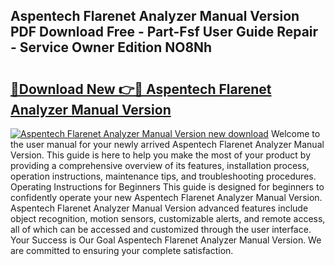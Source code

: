 ## Aspentech Flarenet Analyzer Manual Version PDF Download Free - Part-Fsf User Guide Repair - Service Owner Edition NO8Nh

# <h2><a href="http://bc90998.oget.top/?id=Aspentech+Flarenet+Analyzer+Manual+Version">🔗Download New 👉🔴 Aspentech Flarenet Analyzer Manual Version</a></h2>

[![Aspentech Flarenet Analyzer Manual Version new download](https://i.imgur.com/5g1atiW.png)](http://bc90998.oget.top/?id=Aspentech+Flarenet+Analyzer+Manual+Version)
Welcome to the user manual for your newly arrived Aspentech Flarenet Analyzer Manual Version. This guide is here to help you make the most of your product by providing a comprehensive overview of its features, installation process, operation instructions, maintenance tips, and troubleshooting procedures. Operating Instructions for Beginners This guide is designed for beginners to confidently operate your new Aspentech Flarenet Analyzer Manual Version. Aspentech Flarenet Analyzer Manual Version advanced features include object recognition, motion sensors, customizable alerts, and remote access, all of which can be accessed and customized through the user interface. Your Success is Our Goal Aspentech Flarenet Analyzer Manual Version. We are committed to ensuring your complete satisfaction.
